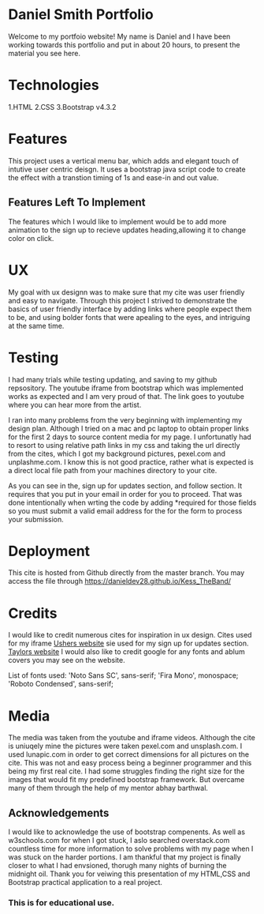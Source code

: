 # Daniel Smith Portfolio

Welcome to my portfoio website! My name is Daniel and I have been working
towards this portfolio and put in about 20 hours, to present the material you see
here.

# Technologies

1.HTML
2.CSS
3.Bootstrap v4.3.2

# Features

This project uses a vertical menu bar, which adds and elegant touch of intutive
user centric deisgn. It uses a bootstrap java script code to create the effect 
with a transtion timing of 1s and ease-in and out value.

## Features Left To Implement

The features which I would like to implement would be to add 
more animation to the sign up to recieve updates heading,allowing it to change 
color on click.

# UX

My goal with ux designn was to make sure that my cite was user friendly and 
easy to navigate. Through this project I strived to demonstrate the basics
of user friendly interface by adding links where people expect them to be, and 
using bolder fonts that were apealing to the eyes, and intriguing at the same
time.

# Testing

I had many trials while testing updating, and saving to my github repsository.
The youtube iframe from bootstrap which was implemented works as expected 
and I am very proud of that. The link goes to youtube where you can hear more
from the artist.

I ran into many problems from the very beginning with implementing my design 
plan. Although I tried on a mac and pc laptop to obtain proper links for 
the first 2 days to source content media for my page. I unfortunatly had to resort 
to using relative path links in my css and taking the url directly from the 
cites, which I got my background pictures, pexel.com and unplashme.com. I know 
this is not good practice, rather what is expected is a direct local file path 
from your machines directory to your cite.

As you can see in the, sign up for updates section, and follow section. It 
requires that you put in your email in order for you to proceed. That was done 
intentionally when wrting the code by adding *required for those fields so you
must submit a valid email address for the for the form to process your
submission.

# Deployment

This cite is hosted from Github directly from the master branch.
You may access the file through https://danieldev28.github.io/Kess_TheBand/

# Credits 

I would like to credit numerous cites for inspiration in ux design.
Cites used for my iframe <a href="http://www.usherworld.com/">Ushers website</a> 
sie used for my sign up for updates section.
<a href="https://www.taylorswift.com/">Taylors website</a> 
I would also like to credit google for any fonts and ablum covers you may see 
on the website.

List of fonts used:
 'Noto Sans SC', sans-serif;
 'Fira Mono', monospace;
 'Roboto Condensed', sans-serif;

# Media 

The media was taken from the youtube and iframe videos. Although 
the cite is uniuqely mine the pictures were taken 
pexel.com and unsplash.com. I used lunapic.com in order to get correct
dimensions for all pictures on the cite. This was not and easy process being a
beginner programmer and this being my first real cite. I had some struggles 
finding the right size for the images that would fit my predefined bootstrap 
framework. But overcame many of them through the help of my mentor abhay barthwal.

## Acknowledgements

I would like to acknowledge the use of bootstrap compenents. As well as 
w3schools.com for when I got stuck, I aslo searched overstack.com countless
time for more information to solve problems with my page when I was stuck 
on the harder portions. I am thankful that my project is finally closer to what 
I had envsioned, thorugh many nights of burning the midnight oil. Thank you for
veiwing this presentation of my HTML,CSS and Bootstrap practical application to 
a real project. 

### This is for educational use.






